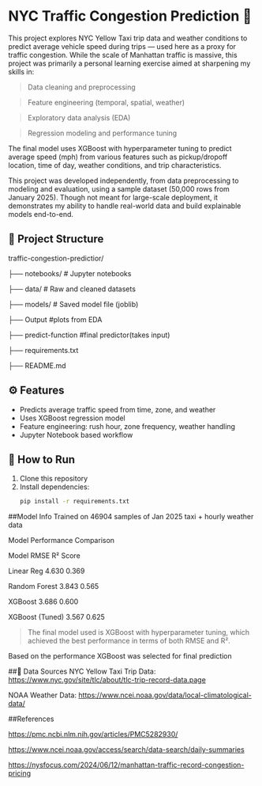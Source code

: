 # NYC Traffic Congestion Prediction 🚖

This project explores NYC Yellow Taxi trip data and weather conditions to predict average vehicle speed during trips — used here as a proxy for traffic congestion. While the scale of Manhattan traffic is massive, this project was primarily a personal learning exercise aimed at sharpening my skills in:

>Data cleaning and preprocessing

>Feature engineering (temporal, spatial, weather)

>Exploratory data analysis (EDA)

>Regression modeling and performance tuning

The final model uses XGBoost with hyperparameter tuning to predict average speed (mph) from various features such as pickup/dropoff location, time of day, weather conditions, and trip characteristics.

This project was developed independently, from data preprocessing to modeling and evaluation, using a sample dataset (50,000 rows from January 2025). Though not meant for large-scale deployment, it demonstrates my ability to handle real-world data and build explainable models end-to-end.

## 📂 Project Structure

traffic-congestion-predictior/

├── notebooks/ # Jupyter notebooks

├── data/ # Raw and cleaned datasets

├── models/ # Saved model file (joblib)

├── Output #plots from EDA 

├── predict-function #final predictor(takes input)

├── requirements.txt

├── README.md

## ⚙️ Features

- Predicts average traffic speed from time, zone, and weather
- Uses XGBoost regression model
- Feature engineering: rush hour, zone frequency, weather handling
- Jupyter Notebook based workflow

## 🚀 How to Run

1. Clone this repository
2. Install dependencies:
   ```bash
   pip install -r requirements.txt

##Model Info
Trained on 46904 samples of Jan 2025 taxi + hourly weather data

Model Performance Comparison

Model	        RMSE  R² Score

Linear Reg	4.630	0.369

Random Forest	3.843	0.565

XGBoost	        3.686	0.600

XGBoost (Tuned)	3.567	0.625

>The final model used is XGBoost with hyperparameter tuning, which achieved the best performance in terms of both RMSE and R².

Based on the performance XGBoost was selected for final prediction


##📁 Data Sources
NYC Yellow Taxi Trip Data: https://www.nyc.gov/site/tlc/about/tlc-trip-record-data.page

NOAA Weather Data: https://www.ncei.noaa.gov/data/local-climatological-data/

##References

https://pmc.ncbi.nlm.nih.gov/articles/PMC5282930/

https://www.ncei.noaa.gov/access/search/data-search/daily-summaries

https://nysfocus.com/2024/06/12/manhattan-traffic-record-congestion-pricing
